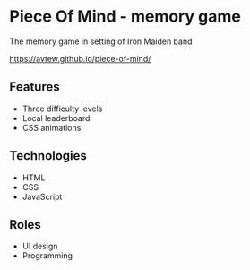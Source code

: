 # Piece Of Mind - memory game

The memory game in setting of Iron Maiden band

https://avtew.github.io/piece-of-mind/

## Features
- Three difficulty levels
- Local leaderboard
- CSS animations

## Technologies
- HTML
- CSS
- JavaScript

## Roles
- UI design
- Programming
